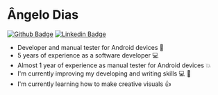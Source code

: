# Ângelo Dias

[![Github Badge](https://img.shields.io/badge/-Repositories-000?style=flat-square&logo=Github&logoColor=white&link=https://github.com/AngeloDias?tab=repositories)](https://github.com/AngeloDias?tab=repositories)
[![Linkedin Badge](https://img.shields.io/badge/-LinkedIn-blue?style=flat-square&logo=Linkedin&logoColor=white&link=https://www.linkedin.com/in/angelodesantana/?locale=en_US)](https://www.linkedin.com/in/angelodesantana/?locale=en_US)

* Developer and manual tester for Android devices :robot:
* 5 years of experience as a software developer :computer:
* Almost 1 year of experience as manual tester for Android devices :boom:
* I'm currently improving my developing and writing skills :computer: :book:
* I'm currently learning how to make creative visuals :+1:


<!--
**AngeloDias/AngeloDias** is a ✨ _special_ ✨ repository because its `README.md` (this file) appears on your GitHub profile.

Here are some ideas to get you started:

- 🔭 I’m currently working on ...
- 🌱 I’m currently learning ...
- 👯 I’m looking to collaborate on ...
- 🤔 I’m looking for help with ...
- 💬 Ask me about ...
- 📫 How to reach me: ...
- 😄 Pronouns: ...
- ⚡ Fun fact: ...
-->
